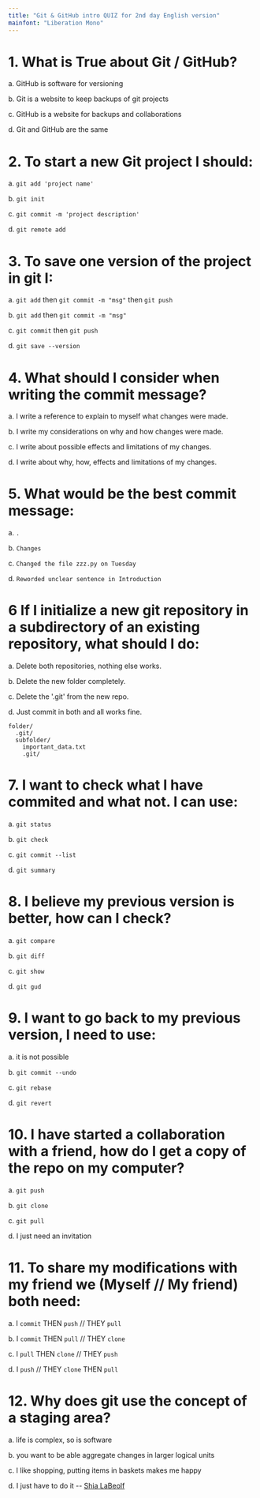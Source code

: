 ```yaml
---
title: "Git & GitHub intro QUIZ for 2nd day English version"
mainfont: "Liberation Mono"
---
```


# 1. What is True about Git / GitHub?

a. GitHub is software for versioning
    
b. Git is a website to keep backups of git projects
    
c. GitHub is a website for backups and collaborations
    
d. Git and GitHub are the same
    

# 2. To start a new Git project I should:

a. `git add 'project name'`
    
b. `git init`
    
c. `git commit -m 'project description'`
    
d. `git remote add`
    

# 3. To save one version of the project in git I:
    
a. `git add` then `git commit -m "msg"` then `git push`
    
b. `git add` then `git commit -m "msg"`
    
c. `git commit` then `git push`
    
d. `git save --version`
    

# 4. What should I consider when writing the commit message?
    
a. I write a reference to explain to myself what changes were made.
    
b. I write my considerations on why and how changes were made.
    
c. I write about possible effects and limitations of my changes.
    
d. I write about why, how, effects and limitations of my changes.


# 5. What would be the best commit message:
    
a. `.`
    
b. `Changes`
    
c. `Changed the file zzz.py on Tuesday`
    
d. `Reworded unclear sentence in Introduction`
    

# 6 If I initialize a new git repository in a subdirectory of an existing repository, what should I do:
    
a. Delete both repositories, nothing else works.
    
b. Delete the new folder completely.
    
c. Delete the '.git' from the new repo.
    
d. Just commit in both and all works fine.
    
```
folder/
  .git/
  subfolder/
    important_data.txt
    .git/
```
    
# 7. I want to check what I have commited and what not. I can use:
    
a. `git status`
    
b. `git check`
    
c. `git commit --list`
    
d. `git summary`
    

# 8. I  believe my previous version is better, how can I check?
    
a. `git compare`
    
b. `git diff`
    
c. `git show`
    
d. `git gud`
    

# 9. I want to go back to my previous version, I need to use:

a. it is not possible
    
b. `git commit --undo`
    
c. `git rebase`
    
d. `git revert`


# 10. I have started a collaboration with a friend, how do I get a copy of the repo on my computer?
    
a. `git push`
    
b. `git clone`
    
c. `git pull`
    
d. I just need an invitation 
    

# 11. To share my modifications with my friend we (Myself // My friend) both need:

a. I `commit` THEN `push` // THEY `pull`
    
b. I `commit` THEN `pull` // THEY `clone`
    
c. I `pull` THEN `clone` // THEY `push`
    
d. I `push` // THEY `clone` THEN `pull`
    

# 12. Why does git use the concept of a staging area?

a. life is complex, so is software
    
b. you want to be able aggregate changes in larger logical units
    
c. I like shopping, putting items in baskets makes me happy
    
d. I just have to do it -- [Shia LaBeolf](https://youtu.be/ZXsQAXx_ao0)


